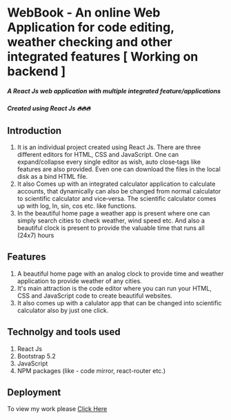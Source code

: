 # WebBook - An online Web Application for code editing, weather checking and other integrated features   [ Working on backend ]
#####  A React Js web application with multiple integrated feature/applications
##### Created using React Js 🔥🔥🔥

## Introduction
1. It is an individual project created using React Js. There are three different editors for HTML, CSS and JavaScript. One can expand/collapse every
single editor as wish, auto close‑tags like features are also provided. Even one can download the files in the local disk as a bind HTML file.
2. It also Comes up with an integrated calculator application to calculate accounts, that dynamically can also be changed from normal calculator
to scientific calculator and vice‑versa. The scientific calculator comes up with log, ln, sin, cos etc. like functions.
3. In the beautiful home page a weather app is present where one can simply search cities to check weather, wind speed etc. And also a beautiful
clock is present to provide the valuable time that runs all (24x7) hours

## Features
1. A beautiful home page with an analog clock to provide time and weather application to provide weather of any cities.
2. It's main attraction is the code editor where you can run your HTML, CSS and JavaScript code to create beautiful websites.
3. It also comes up with a calulator app that can be changed into scientific calculator also by just one click.

## Technolgy and tools used
1. React Js
2. Bootstrap 5.2
3. JavaScript
4. NPM packages (like - code mirror, react-router etc.)

## Deployment
To view my work please [Click Here](https://shiny-tartufo-922b70.netlify.app/)
